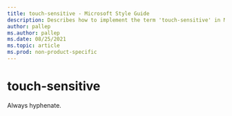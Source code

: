 ```yaml
---
title: touch-sensitive - Microsoft Style Guide
description: Describes how to implement the term 'touch-sensitive' in Microsoft content and clarifies that this term is to always be hyphenated.
author: pallep
ms.author: pallep
ms.date: 08/25/2021
ms.topic: article
ms.prod: non-product-specific
---
```


# touch-sensitive

Always hyphenate.
